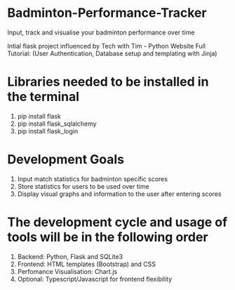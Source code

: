 # Badminton-Performance-Tracker
Input, track and visualise your badminton performance over time

Intial flask project influenced by Tech with Tim - Python Website Full Tutorial:
(User Authentication, Database setup and templating with Jinja)

# Libraries needed to be installed in the terminal
1. pip install flask
2. pip install flask_sqlalchemy
3. pip install flask_login
   
# Development Goals
1. Input match statistics for badminton specific scores
2. Store statistics for users to be used over time
3. Display visual graphs and information to the user after entering scores

# The development cycle and usage of tools will be in the following order
1. Backend: Python, Flask and SQLite3
2. Frontend: HTML templates (Bootstrap) and CSS
3. Perfomance Visualisation: Chart.js
4. Optional: Typescript/Javascript for frontend flexibility
